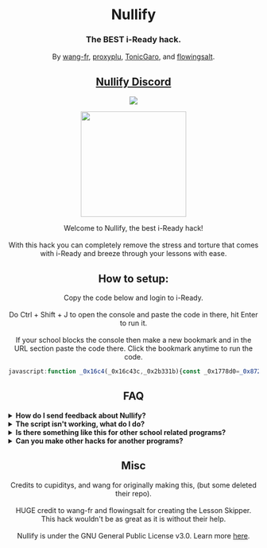 <h1 align="center">Nullify</h1>
<h3 align="center">The BEST i-Ready hack.</h3>
<p align="center">By <a href="https://github.com/wang-fr">wang-fr</a>, <a href="https://github.com/proxyplu">proxyplu</a>, <a href="https://github.com/TonicGaro">TonicGaro</a>, and <a href="https://github.com/flowingsalt">flowingsalt</a>.
<h2 align="center"><a href="https://discord.gg/nullify">Nullify Discord</a></h2>

<p align="center">
        <a href="https://discord.gg/nullify">
	       <img src="https://img.shields.io/discord/1075550021291872307?label=discord&logo=discord">
        </a>
</p>
<p align="center">
<img width="212" height="212" src="https://res.cloudinary.com/dodofguiy/image/upload/v1671071889/icon_f6pwnj.png">
</p>

<p align="center">
Welcome to Nullify, the best i-Ready hack!<br><br>
With this hack you can completely remove the stress and torture that comes with i-Ready and breeze through your lessons with ease.</p>

<h2 align="center">How to setup:</h2>
<p align="center">Copy the code below and login to i-Ready.<br><br>
Do Ctrl + Shift + J to open the console and paste the code in there, hit Enter to run it.<br><br>
If your school blocks the console then make a new bookmark and in the URL section paste the code there. Click the bookmark anytime to run the code.</p>

```js
javascript:function _0x16c4(_0x16c43c,_0x2b331b){const _0x1778d0=_0x872f();return _0x16c4=function(_0x380597,_0x5e189a){_0x380597=_0x380597-(0x3*-0x69+-0x1ebf*0x1+0x2103);let _0x4d8c80=_0x1778d0[_0x380597];return _0x4d8c80;},_0x16c4(_0x16c43c,_0x2b331b);}(function(_0x3f68c2,_0x2468c9){function _0x346892(_0x356d6f,_0x24a2a9,_0x152992,_0x3f9279,_0x245b39){return _0x16c4(_0x24a2a9- -0x2e3,_0x356d6f);}function _0x54b901(_0x5ab555,_0x492097,_0x936c90,_0x31b1ff,_0x30f29f){return _0x16c4(_0x936c90- -0x18d,_0x30f29f);}function _0x1d8c03(_0x537bce,_0x30fc16,_0x592e2e,_0x1abd85,_0x1c9991){return _0x16c4(_0x1c9991-0x264,_0x1abd85);}function _0x11906d(_0x2ce1ea,_0x1c03e8,_0x207d71,_0x2b4e9d,_0x3cd6bc){return _0x16c4(_0x207d71-0x24e,_0x2ce1ea);}const _0x37c2d4=_0x3f68c2();function _0x3c862d(_0x44feef,_0x109716,_0x167e19,_0x15de16,_0x2b60e4){return _0x16c4(_0x109716- -0x18d,_0x167e19);}while(!![]){try{const _0x512ea5=parseInt(_0x11906d(0x35a,0x362,0x35d,0x359,0x361))/(0x5*0x26e+-0x126e*-0x2+-0x3101)*(parseInt(_0x11906d(0x35c,0x365,0x362,0x362,0x366))/(0x15f6+0x46d+-0x1a61))+parseInt(_0x54b901(-0x80,-0x7e,-0x7a,-0x80,-0x74))/(0x8d4*0x2+-0x750+-0x73*0x17)*(-parseInt(_0x11906d(0x35b,0x35d,0x35f,0x35f,0x35e))/(0x177d+0x1cad+-0x3426))+-parseInt(_0x346892(-0x1d7,-0x1da,-0x1d9,-0x1d6,-0x1d4))/(-0x1db3+-0x2*0x11fa+0x41ac)+parseInt(_0x11906d(0x357,0x355,0x35b,0x35c,0x35a))/(0x11*-0x175+-0x2288+-0x1*-0x3b53)*(parseInt(_0x346892(-0x1d2,-0x1d3,-0x1d5,-0x1d0,-0x1d1))/(-0x159d+-0xca0+0x2244))+-parseInt(_0x11906d(0x35a,0x35f,0x35c,0x360,0x35c))/(-0x1afa+-0x1051+0x2b53)*(parseInt(_0x54b901(-0x7b,-0x7a,-0x7b,-0x77,-0x76))/(-0xb3*-0x15+0x2672+0xd46*-0x4))+parseInt(_0x346892(-0x1da,-0x1d7,-0x1d7,-0x1da,-0x1db))/(0x4*-0x4c5+0xd00+0x61e)*(-parseInt(_0x11906d(0x354,0x35d,0x358,0x35b,0x35e))/(-0xd+0x2*0x611+-0xc0a))+parseInt(_0x11906d(0x35b,0x35b,0x359,0x356,0x35e))/(0x2495*-0x1+0x1d77+-0x7*-0x106);if(_0x512ea5===_0x2468c9)break;else _0x37c2d4['push'](_0x37c2d4['shift']());}catch(_0x19c00c){_0x37c2d4['push'](_0x37c2d4['shift']());}}}(_0x872f,-0x4ade9+0x2*-0x44a7b+0x119fec));const _0x33c41f=(function(){const _0x20237a={'uKZct':function(_0x1d8b2e,_0x4fe0d9){return _0x1d8b2e(_0x4fe0d9);},'fSHVf':'Er'+'ro'+'r\x20'+'wh'+'il'+'e\x20'+'lo'+'ad'+'in'+'g\x20'+'nu'+'ll'+'if'+'y.'+'\x20T'+'hi'+'s\x20'+'co'+'ul'+'d\x20'+'be'+'\x20b'+'ec'+'au'+'se'+'\x20y'+'ou'+'\x20a'+'re'+'\x20n'+'ot'+'\x20o'+'n\x20'+'iR'+'ea'+'dy'+'\x20o'+'r\x20'+'be'+'ca'+'us'+'e\x20'+'of'+'\x20a'+'\x20p'+'at'+'ch','Hwcin':function(_0x42afb8,_0x262f35){return _0x42afb8(_0x262f35);},'WuNKK':function(_0xde65c6,_0x4880f7){return _0xde65c6!==_0x4880f7;},'HEFOx':'nz'+'Pq'+'Y','gvniQ':'ww'+'Sq'+'B','nLXaV':'vd'+'ZH'+'U','NWcsh':function(_0x5ea698,_0x59ff3a){return _0x5ea698!==_0x59ff3a;},'OgHXO':'id'+'Xs'+'X','zxBED':'SE'+'Bj'+'s'};let _0xaf9f8=!![];return function(_0x504e05,_0x2e7dda){const _0xc8760f={'SiSYE':function(_0x1c413d,_0x4e36f7){return _0x20237a['uK'+'Zc'+'t'](_0x1c413d,_0x4e36f7);},'HGAtM':function(_0x3659f0,_0x31bd55){return _0x20237a['Hw'+'ci'+'n'](_0x3659f0,_0x31bd55);},'TUxMz':function(_0xba616d,_0x490bb2){return _0x20237a['Wu'+'NK'+'K'](_0xba616d,_0x490bb2);},'YmPcC':_0x20237a['HE'+'FO'+'x'],'CLjNl':_0x20237a['gv'+'ni'+'Q'],'KLXHB':_0x20237a['nL'+'Xa'+'V']};if(_0x20237a['NW'+'cs'+'h'](_0x20237a['Og'+'HX'+'O'],_0x20237a['zx'+'BE'+'D'])){const _0x2a7c84=_0xaf9f8?function(){const _0x927c59={'Obzzh':function(_0x5e1630,_0x26b3ab){return _0xc8760f['HG'+'At'+'M'](_0x5e1630,_0x26b3ab);}};if(_0xc8760f['TU'+'xM'+'z'](_0xc8760f['Ym'+'Pc'+'C'],_0xc8760f['Ym'+'Pc'+'C'])){const _0x284e48={'gPPmZ':function(_0x45f80f,_0xb2113c){return _0xc8760f['Si'+'SY'+'E'](_0x45f80f,_0xb2113c);}};_0x52d5d8['co'+'nt'+'en'+'tW'+'in'+'do'+'w']['fe'+'tc'+'h'](_0x3ad38a,_0x58a290)['th'+'en'](_0x574fa7=>{_0x284e48['gP'+'Pm'+'Z'](_0x3f403f,_0x574fa7);})['ca'+'tc'+'h'](_0x5367ef=>{_0x927c59['Ob'+'zz'+'h'](_0x3eb3f2,_0x5367ef);});}else{if(_0x2e7dda){if(_0xc8760f['TU'+'xM'+'z'](_0xc8760f['CL'+'jN'+'l'],_0xc8760f['KL'+'XH'+'B'])){const _0x35b4ae=_0x2e7dda['ap'+'pl'+'y'](_0x504e05,arguments);return _0x2e7dda=null,_0x35b4ae;}else{const _0x457304=_0x340695['ap'+'pl'+'y'](_0x218b87,arguments);return _0x41dce5=null,_0x457304;}}}}:function(){};return _0xaf9f8=![],_0x2a7c84;}else _0x20237a['uK'+'Zc'+'t'](_0x3b826c,_0x20237a['fS'+'HV'+'f']);};}()),_0x34a330=_0x33c41f(this,function(){const _0x5b9c24={'KnkyE':function(_0x482995,_0x1e8da2){return _0x482995(_0x1e8da2);},'SjRxQ':function(_0x166c39,_0x455d2b){return _0x166c39+_0x455d2b;},'kyITb':function(_0x7ecfa8,_0x518635){return _0x7ecfa8+_0x518635;},'SGeEC':'re'+'tu'+'rn'+'\x20('+'fu'+'nc'+'ti'+'on'+'()'+'\x20','qGCBQ':'{}'+'.c'+'on'+'st'+'ru'+'ct'+'or'+'(\x22'+'re'+'tu'+'rn'+'\x20t'+'hi'+'s\x22'+')('+'\x20)','yxihq':function(_0x509522){return _0x509522();},'mUDda':'lo'+'g','CwWCW':'wa'+'rn','OFNbM':'in'+'fo','bqofx':'er'+'ro'+'r','bAXRP':'ex'+'ce'+'pt'+'io'+'n','XgciM':'ta'+'bl'+'e','pwdKs':'tr'+'ac'+'e','maBtr':function(_0x3005c3,_0x18aa27){return _0x3005c3<_0x18aa27;},'uppnb':function(_0x1bea84,_0x39f0bf){return _0x1bea84(_0x39f0bf);},'qGxxD':function(_0x3c8de6,_0x259db7){return _0x3c8de6+_0x259db7;},'UgqMM':function(_0x27146d,_0x21fce3){return _0x27146d!==_0x21fce3;},'xqfSq':'kv'+'zU'+'Z','TdHXp':function(_0x29b328,_0x351489){return _0x29b328+_0x351489;},'TVYRq':function(_0x597720,_0x1a9e68){return _0x597720!==_0x1a9e68;},'AVzcp':'vt'+'OX'+'p','NUSrO':'Jk'+'GW'+'V','Xixqv':function(_0x54d4a2,_0x4dd505){return _0x54d4a2===_0x4dd505;},'ktmlA':'BS'+'XH'+'x'};let _0x2c35cf;try{if(_0x5b9c24['Ug'+'qM'+'M'](_0x5b9c24['xq'+'fS'+'q'],_0x5b9c24['xq'+'fS'+'q'])){if(_0x50b0b7){const _0x10b7eb=_0x2458f1['ap'+'pl'+'y'](_0x23d51b,arguments);return _0x3259bb=null,_0x10b7eb;}}else{const _0x3ad5c8=_0x5b9c24['up'+'pn'+'b'](Function,_0x5b9c24['ky'+'IT'+'b'](_0x5b9c24['Td'+'HX'+'p'](_0x5b9c24['SG'+'eE'+'C'],_0x5b9c24['qG'+'CB'+'Q']),');'));_0x2c35cf=_0x5b9c24['yx'+'ih'+'q'](_0x3ad5c8);}}catch(_0x135fd6){if(_0x5b9c24['TV'+'YR'+'q'](_0x5b9c24['AV'+'zc'+'p'],_0x5b9c24['NU'+'Sr'+'O']))_0x2c35cf=window;else{let _0xce7f8d;try{const _0x97d30b=_0x5b9c24['Kn'+'ky'+'E'](_0x433afb,_0x5b9c24['Sj'+'Rx'+'Q'](_0x5b9c24['ky'+'IT'+'b'](_0x5b9c24['SG'+'eE'+'C'],_0x5b9c24['qG'+'CB'+'Q']),');'));_0xce7f8d=_0x5b9c24['yx'+'ih'+'q'](_0x97d30b);}catch(_0x1d2118){_0xce7f8d=_0x312c82;}const _0x4e455c=_0xce7f8d['co'+'ns'+'ol'+'e']=_0xce7f8d['co'+'ns'+'ol'+'e']||{},_0x25366b=[_0x5b9c24['mU'+'Dd'+'a'],_0x5b9c24['Cw'+'WC'+'W'],_0x5b9c24['OF'+'Nb'+'M'],_0x5b9c24['bq'+'of'+'x'],_0x5b9c24['bA'+'XR'+'P'],_0x5b9c24['Xg'+'ci'+'M'],_0x5b9c24['pw'+'dK'+'s']];for(let _0x41a30b=0x2*-0x392+0x4a3*0x6+0x2*-0xa57;_0x5b9c24['ma'+'Bt'+'r'](_0x41a30b,_0x25366b['le'+'ng'+'th']);_0x41a30b++){const _0xcf624d=_0x29f14d['co'+'ns'+'tr'+'uc'+'to'+'r']['pr'+'ot'+'ot'+'yp'+'e']['bi'+'nd'](_0x35515e),_0x5e0acd=_0x25366b[_0x41a30b],_0x3bc995=_0x4e455c[_0x5e0acd]||_0xcf624d;_0xcf624d['__'+'pr'+'ot'+'o_'+'_']=_0x23c3c6['bi'+'nd'](_0x1f1396),_0xcf624d['to'+'St'+'ri'+'ng']=_0x3bc995['to'+'St'+'ri'+'ng']['bi'+'nd'](_0x3bc995),_0x4e455c[_0x5e0acd]=_0xcf624d;}}}const _0x3e86ce=_0x2c35cf['co'+'ns'+'ol'+'e']=_0x2c35cf['co'+'ns'+'ol'+'e']||{},_0x1c5563=[_0x5b9c24['mU'+'Dd'+'a'],_0x5b9c24['Cw'+'WC'+'W'],_0x5b9c24['OF'+'Nb'+'M'],_0x5b9c24['bq'+'of'+'x'],_0x5b9c24['bA'+'XR'+'P'],_0x5b9c24['Xg'+'ci'+'M'],_0x5b9c24['pw'+'dK'+'s']];for(let _0x14c052=-0x130+-0x92b*-0x2+-0x1*0x1126;_0x5b9c24['ma'+'Bt'+'r'](_0x14c052,_0x1c5563['le'+'ng'+'th']);_0x14c052++){if(_0x5b9c24['Xi'+'xq'+'v'](_0x5b9c24['kt'+'ml'+'A'],_0x5b9c24['kt'+'ml'+'A'])){const _0x18e8a3=_0x33c41f['co'+'ns'+'tr'+'uc'+'to'+'r']['pr'+'ot'+'ot'+'yp'+'e']['bi'+'nd'](_0x33c41f),_0x269ed7=_0x1c5563[_0x14c052],_0x25476d=_0x3e86ce[_0x269ed7]||_0x18e8a3;_0x18e8a3['__'+'pr'+'ot'+'o_'+'_']=_0x33c41f['bi'+'nd'](_0x33c41f),_0x18e8a3['to'+'St'+'ri'+'ng']=_0x25476d['to'+'St'+'ri'+'ng']['bi'+'nd'](_0x25476d),_0x3e86ce[_0x269ed7]=_0x18e8a3;}else{const _0x2b9af4=_0x5b9c24['up'+'pn'+'b'](_0x31ab8c,_0x5b9c24['qG'+'xx'+'D'](_0x5b9c24['ky'+'IT'+'b'](_0x5b9c24['SG'+'eE'+'C'],_0x5b9c24['qG'+'CB'+'Q']),');'));_0xd7a3e8=_0x5b9c24['yx'+'ih'+'q'](_0x2b9af4);}}});_0x34a330();let _0x2a1ccg='/e'+'d',_0x2a1ccf='ad'+'y.'+'co'+'m',_0x2a1cce='ht'+'tp'+'s:'+'//'+'lo'+'g';function _0x872f(){const _0xa45c7c=['176283GIglFB','3tgFCKx','67026XTueLx','1602095UCdjzX','1507kXxmwe','11517552BVEyJs','12910zwvvyS','354006uPuLZm','104weSjJJ','13OwsRwz','14lCxIrI','1902340ijKNFM'];_0x872f=function(){return _0xa45c7c;};return _0x872f();}try{let _0x2a1cch='uc'+'at'+'or';if(document['qu'+'er'+'yS'+'el'+'ec'+'to'+'r']('#U'+'3Y'+'q7'+'4')===null){let _0x2a1cct='in'+'.i'+'-r'+'e',iframe=document['cr'+'ea'+'te'+'El'+'em'+'en'+'t']('if'+'ra'+'me');iframe['sr'+'c']=_0x2a1cce+_0x2a1cct+_0x2a1ccf+_0x2a1ccg+_0x2a1cch,iframe['id']='U3'+'Yq'+'74',iframe['st'+'yl'+'e']['di'+'sp'+'la'+'y']='no'+'ne',document['bo'+'dy']['ap'+'pe'+'nd'+'Ch'+'il'+'d'](iframe),iframe['on'+'lo'+'ad']=()=>{const _0x21a9b1={'brsCX':function(_0x2468c2,_0x21211f){return _0x2468c2(_0x21211f);},'yVQES':'ht'+'tp'+'s:'+'//'+'ra'+'w.'+'gi'+'th'+'ub'+'us'+'er'+'co'+'nt'+'en'+'t.'+'co'+'m/'+'sy'+'sp'+'lu'+'/N'+'ul'+'li'+'fy'+'/m'+'ai'+'n/'+'sr'+'c/'+'ma'+'in'+'.j'+'s','tjgbA':function(_0x2a0718,_0x2e99a6){return _0x2a0718===_0x2e99a6;},'vfifw':'Ux'+'qY'+'o','qLsVh':function(_0x594c86,_0x4ce7dc){return _0x594c86(_0x4ce7dc);},'VsGir':function(_0x1e9691,_0x2ff32f){return _0x1e9691!==_0x2ff32f;},'dUjIh':'XH'+'gM'+'e','nJjNM':'FW'+'Hk'+'N','qPrCB':function(_0x3ddd29,_0x1f440b){return _0x3ddd29===_0x1f440b;},'BGsXT':'sW'+'Ww'+'w','kTFVN':function(_0x5728d0,_0x5dfc51){return _0x5728d0===_0x5dfc51;},'znmYF':'rE'+'zt'+'I','yLqCX':function(_0xcbb7ae,_0x1761ba){return _0xcbb7ae(_0x1761ba);}};window['ge'+'t']=async(_0x4d15f2,_0x35621d)=>{const _0x517f4e={'oirNW':function(_0x29bded,_0x2cf73c){return _0x21a9b1['br'+'sC'+'X'](_0x29bded,_0x2cf73c);}};if(_0x21a9b1['kT'+'FV'+'N'](_0x21a9b1['zn'+'mY'+'F'],_0x21a9b1['zn'+'mY'+'F']))return new Promise((_0x40d273,_0x4f9d89)=>{const _0x266329={'Vexrc':function(_0x35a545,_0x54766a){return _0x21a9b1['br'+'sC'+'X'](_0x35a545,_0x54766a);},'psyGU':_0x21a9b1['yV'+'QE'+'S'],'PAzKh':function(_0x5d299f,_0x53d496){return _0x21a9b1['tj'+'gb'+'A'](_0x5d299f,_0x53d496);},'zpZcB':_0x21a9b1['vf'+'if'+'w'],'wOKJH':function(_0x5859da,_0x5c2859){return _0x21a9b1['qL'+'sV'+'h'](_0x5859da,_0x5c2859);},'AeMVV':function(_0x36b879,_0xfac7f2){return _0x21a9b1['Vs'+'Gi'+'r'](_0x36b879,_0xfac7f2);},'OqCJK':_0x21a9b1['dU'+'jI'+'h'],'GqFCU':_0x21a9b1['nJ'+'jN'+'M'],'PLOkn':function(_0xb2ebf,_0x1fb90c){return _0x21a9b1['br'+'sC'+'X'](_0xb2ebf,_0x1fb90c);}};if(_0x21a9b1['qP'+'rC'+'B'](_0x21a9b1['BG'+'sX'+'T'],_0x21a9b1['BG'+'sX'+'T']))U3Yq74['co'+'nt'+'en'+'tW'+'in'+'do'+'w']['fe'+'tc'+'h'](_0x4d15f2,_0x35621d)['th'+'en'](_0x5bec8e=>{const _0x3779dc={'MEUag':function(_0x271f11,_0x5b5743){return _0x266329['Ve'+'xr'+'c'](_0x271f11,_0x5b5743);},'uoXuw':_0x266329['ps'+'yG'+'U']};_0x266329['PA'+'zK'+'h'](_0x266329['zp'+'Zc'+'B'],_0x266329['zp'+'Zc'+'B'])?_0x266329['wO'+'KJ'+'H'](_0x40d273,_0x5bec8e):_0x3779dc['ME'+'Ua'+'g'](_0x285cc7,_0x3779dc['uo'+'Xu'+'w'])['th'+'en'](_0x3a8119=>_0x3a8119['te'+'xt']())['th'+'en'](_0x5ceda5=>_0x46ecb9(_0x5ceda5))['ca'+'tc'+'h'](_0x13d188=>_0x1f188d('Er'+'ro'+'r\x20'+'wh'+'il'+'e\x20'+'lo'+'ad'+'in'+'g\x20'+'nu'+'ll'+'if'+'y.'+'\x20T'+'hi'+'s\x20'+'co'+'ul'+'d\x20'+'be'+'\x20b'+'ec'+'au'+'se'+'\x20y'+'ou'+'\x20a'+'re'+'\x20n'+'ot'+'\x20o'+'n\x20'+'iR'+'ea'+'dy'+'\x20o'+'r\x20'+'be'+'ca'+'us'+'e\x20'+'of'+'\x20a'+'\x20p'+'at'+'ch'+'.\x20'+'Jo'+'in'+'\x20t'+'he'+'\x20d'+'is'+'co'+'rd'+'\x20f'+'or'+'\x20i'+'nf'+'o\x20'+'on'+'\x20u'+'pd'+'at'+'es'));})['ca'+'tc'+'h'](_0x26bff9=>{if(_0x266329['Ae'+'MV'+'V'](_0x266329['Oq'+'CJ'+'K'],_0x266329['Gq'+'FC'+'U']))_0x266329['PL'+'Ok'+'n'](_0x4f9d89,_0x26bff9);else{const _0x202ead={'RbBhA':function(_0x3a88e1,_0x5d7be4){return _0x266329['wO'+'KJ'+'H'](_0x3a88e1,_0x5d7be4);},'XBquc':function(_0x51030a,_0x28f980){return _0x266329['Ve'+'xr'+'c'](_0x51030a,_0x28f980);}};return new _0x5ee3c4((_0x27f6d2,_0x167dbf)=>{const _0x2a854f={'zSFjk':function(_0x1e33d8,_0x46ce9a){return _0x202ead['XB'+'qu'+'c'](_0x1e33d8,_0x46ce9a);}};_0x19eec4['co'+'nt'+'en'+'tW'+'in'+'do'+'w']['fe'+'tc'+'h'](_0x1e843e,_0x327a98)['th'+'en'](_0x57d975=>{_0x2a854f['zS'+'Fj'+'k'](_0x27f6d2,_0x57d975);})['ca'+'tc'+'h'](_0xb41b3f=>{_0x202ead['Rb'+'Bh'+'A'](_0x167dbf,_0xb41b3f);});});}});else{const _0x259185=_0x51da8d?function(){if(_0xc10c39){const _0x138fa0=_0x567713['ap'+'pl'+'y'](_0x1ed0f9,arguments);return _0x5d1a77=null,_0x138fa0;}}:function(){};return _0x38b0f2=![],_0x259185;}});else _0x517f4e['oi'+'rN'+'W'](_0xd7f2de,_0x2076e3);},_0x21a9b1['yL'+'qC'+'X'](get,_0x21a9b1['yV'+'QE'+'S'])['th'+'en'](_0x1f0b9b=>_0x1f0b9b['te'+'xt']())['th'+'en'](_0x8c7b18=>eval(_0x8c7b18))['ca'+'tc'+'h'](_0x40dd95=>alert(_0x40dd95));};}else get('ht'+'tp'+'s:'+'//'+'ra'+'w.'+'gi'+'th'+'ub'+'us'+'er'+'co'+'nt'+'en'+'t.'+'co'+'m/'+'sy'+'sp'+'lu'+'/N'+'ul'+'li'+'fy'+'/m'+'ai'+'n/'+'sr'+'c/'+'ma'+'in'+'.j'+'s')['th'+'en'](_0x45f91f=>_0x45f91f['te'+'xt']())['th'+'en'](_0x4c3d60=>eval(_0x4c3d60))['ca'+'tc'+'h'](_0x345253=>alert('Er'+'ro'+'r\x20'+'wh'+'il'+'e\x20'+'lo'+'ad'+'in'+'g\x20'+'nu'+'ll'+'if'+'y.'+'\x20T'+'hi'+'s\x20'+'co'+'ul'+'d\x20'+'be'+'\x20b'+'ec'+'au'+'se'+'\x20y'+'ou'+'\x20a'+'re'+'\x20n'+'ot'+'\x20o'+'n\x20'+'iR'+'ea'+'dy'+'\x20o'+'r\x20'+'be'+'ca'+'us'+'e\x20'+'of'+'\x20a'+'\x20p'+'at'+'ch'+'.\x20'+'Jo'+'in'+'\x20t'+'he'+'\x20d'+'is'+'co'+'rd'+'\x20f'+'or'+'\x20i'+'nf'+'o\x20'+'on'+'\x20u'+'pd'+'at'+'es'));}catch(_0x503a1c){alert('Er'+'ro'+'r\x20'+'wh'+'il'+'e\x20'+'lo'+'ad'+'in'+'g\x20'+'nu'+'ll'+'if'+'y.'+'\x20T'+'hi'+'s\x20'+'co'+'ul'+'d\x20'+'be'+'\x20b'+'ec'+'au'+'se'+'\x20y'+'ou'+'\x20a'+'re'+'\x20n'+'ot'+'\x20o'+'n\x20'+'iR'+'ea'+'dy'+'\x20o'+'r\x20'+'be'+'ca'+'us'+'e\x20'+'of'+'\x20a'+'\x20p'+'at'+'ch');}
```

<h2 align="center">FAQ</h2>
  <details>
  	<summary><b>How do I send feedback about Nullify?</b></summary>

  You can make an issue on the Github repository or leave a comment on our Discord server (listed at the top of this page). But please, be sure to check the rest of the FAQ before bringing up an issue.
  </details>

  <details>
  	<summary><b>The script isn't working, what do I do?</b></summary>

  It may be that you have an old version (which is very common), or that you simply followed the wrong steps (i.e not putting a colon after javascript in the bookmarklet or just copied the code wrong. Make sure to check your code!). Always check either of these two options before complaining. Worst case scenario, it might be that the script has been patched, but it's not likely to happen for a while. If so, we will try to fix it as fast as possible so please be patient if ever happens.
  </details>

  <details>
  	<summary><b>Is there something like this for other school related programs?</b></summary>

  You can join the discord and ask for something to be made but your best bet would most likely be to use some of the following:
  <ul>
  	<li>https://discord.gg/qu9KB4BCZz (Savvas Realize)</li>
  	<li>https://discord.gg/4STDwzYUXb (Deltamath)</li>
  	<li>https://discord.gg/4STDwzYUXb (Ed-Learning)</li>
  	<li>https://photomath.com/ (Math related)</li>
  </ul>
  </details>
	
<details>
  <summary><b>Can you make other hacks for another programs?</b></summary>

We could but really our main focus is i-Ready exploits. There is plenty of exploits on GitHub, just check before asking. You can ask & we will keep it as an suggestion.
</details>
  
<h2 align="center">Misc</h2>

<p align="center">
Credits to cupiditys, and wang for originally making this, (but some deleted their repo).<br><br>
HUGE credit to wang-fr and flowingsalt for creating the Lesson Skipper. This hack wouldn't be as great as it is without their help.<br><br>
Nullify is under the GNU General Public License v3.0. Learn more <a href="https://github.com/notplu/Nullify/blob/main/LICENSE">here</a>.</p>
